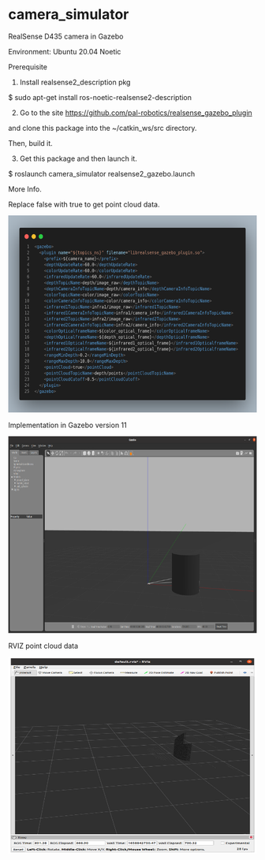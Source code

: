 # camera_simulator
RealSense D435 camera in Gazebo

Environment: Ubuntu 20.04 Noetic

Prerequisite

1. Install realsense2_description pkg

$ sudo apt-get install ros-noetic-realsense2-description

2. Go to the site https://github.com/pal-robotics/realsense_gazebo_plugin

and clone this package into the ~/catkin_ws/src directory.

Then, build it.

3. Get this package and then launch it.

$ roslaunch camera_simulator realsense2_gazebo.launch

More Info.

Replace <pointCloud>false</pointCloud> with <pointCloud>true</pointCloud> to get point cloud data.

<img src="/camera_simulator/reference/XML.png" width="700" height="400" />

Implementation in Gazebo version 11

<img src="/camera_simulator/reference/Gazebo_Realsense_Camera.png" width="700" height="400" />

RVIZ point cloud data

<img src="/camera_simulator/reference/pointcloud_data_in_RVIZ.png" width="700" height="400" />
